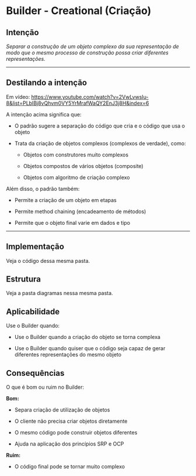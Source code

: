 # Builder - Creational (Criação)

## Intenção

*Separar a construção de um objeto complexo da sua representação de modo que o mesmo processo de construção possa criar diferentes representações.*

---

## Destilando a intenção

Em vídeo: <https://www.youtube.com/watch?v=2VwLvwsIu-8&list=PLbIBj8vQhvm0VY5YrMrafWaQY2EnJ3j8H&index=6>

A intenção acima significa que:

* O padrão sugere a separação do código que cria e o código que usa o objeto

* Trata da criação de objetos complexos (complexos de verdade), como:
  * Objetos com construtores muito complexos

  * Objetos compostos de vários objetos (composite)

  * Objetos com algoritmo de criação complexo

Além disso, o padrão também:

* Permite a criação de um objeto em etapas

* Permite method chaining (encadeamento de métodos)

* Permite que o objeto final varie em dados e tipo

---

## Implementação

Veja o código dessa mesma pasta.

## Estrutura

Veja a pasta diagramas nessa mesma pasta.

## Aplicabilidade

Use o Builder quando:

* Use o Builder quando a criação do objeto se torna complexa

* Use o Builder quando quiser que o código seja capaz de gerar diferentes representações do mesmo objeto

## Consequências

O que é bom ou ruim no Builder:

**Bom:**

* Separa criação de utilização de objetos

* O cliente não precisa criar objetos diretamente

* O mesmo código pode construir objetos diferentes

* Ajuda na aplicação dos princípios SRP e OCP

**Ruim:**

* O código final pode se tornar muito complexo
